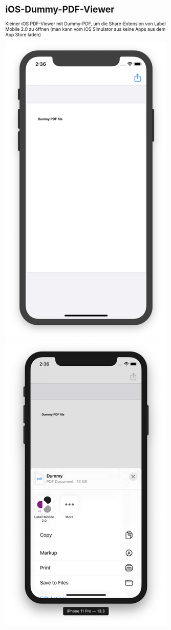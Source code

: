 # iOS-Dummy-PDF-Viewer
Kleiner iOS PDF-Viewer mit Dummy-PDF, um die Share-Extension von Label Mobile 2.0 zu öffnen (man kann vom iOS Simulator aus keine Apps aus dem App Store laden)

![App](Screenshots/App.png)
![Share](Screenshots/Share.png)
